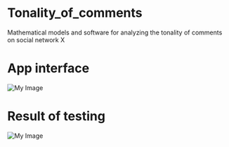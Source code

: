 # Tonality_of_comments
Mathematical models and software for analyzing the tonality of comments on social network X

# App interface
![My Image](image/interface.png)

# Result of testing 
![My Image](image/result_of_pred.png)
